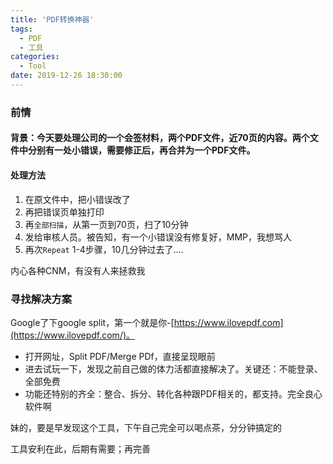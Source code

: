 ```yaml
---
title: 'PDF转换神器'
tags:
  - PDF
  - 工具
categories:
  - Tool
date: 2019-12-26 18:30:00
---
```


### 前情

#### 背景：今天要处理公司的一个会签材料，两个PDF文件，近70页的内容。两个文件中分别有一处小错误，需要修正后，再合并为一个PDF文件。

#### 处理方法

1. 在原文件中，把小错误改了
2. 再把错误页单独打印
3. 再`全部扫描`，从第一页到70页，扫了10分钟
4. 发给审核人员。被告知，有一个小错误没有修复好，MMP，我想骂人
5. 再次`Repeat` 1-4步骤，10几分钟过去了....


内心各种CNM，有没有人来拯救我

<!--more-->

### 寻找解决方案

Google了下google split，第一个就是你-[https://www.ilovepdf.com](https://www.ilovepdf.com/)。

- 打开网址，Split PDF/Merge PDf，直接呈现眼前
- 进去试玩一下，发现之前自己做的体力活都直接解决了。关键还：不能登录、全部免费
- 功能还特别的齐全：整合、拆分、转化各种跟PDF相关的，都支持。完全良心软件啊


妹的，要是早发现这个工具，下午自己完全可以喝点茶，分分钟搞定的

工具安利在此，后期有需要；再完善